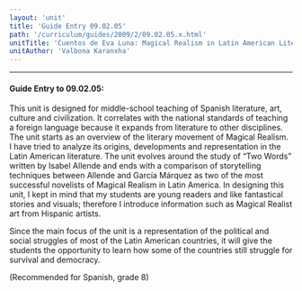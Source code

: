 ```yaml
---
layout: 'unit'
title: 'Guide Entry 09.02.05'
path: '/curriculum/guides/2009/2/09.02.05.x.html'
unitTitle: 'Cuentos de Eva Luna: Magical Realism in Latin American Literature'
unitAuthor: 'Valbona Karanxha'
---
```


<body>
<hr/>
 <h4>
  Guide Entry to 09.02.05:
 </h4>
 This unit is designed for middle-school teaching of Spanish literature, art, culture and civilization. It correlates with the national standards of teaching a foreign language because it expands from literature to other disciplines. The unit starts as an overview of  the literary movement of Magical Realism. I have tried to  analyze its origins, developments and representation in the Latin American literature. The unit evolves around the study of  “Two Words” written by Isabel Allende and ends with a comparison of storytelling techniques between Allende and García Márquez as two of the most successful novelists of Magical Realism in Latin America. In designing this unit, I kept in mind that my students are young readers and like fantastical stories and visuals; therefore I introduce information such as Magical Realist art from Hispanic artists.
<p>
  Since the main focus of the unit  is a representation of  the political and social struggles of most of the Latin American countries, it will give the students the opportunity to learn how some of the countries still struggle for survival and democracy.
 </p>
<p>
  (Recommended for Spanish, grade 8)
 </p>

</body>

